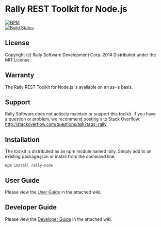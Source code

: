 # Rally REST Toolkit for Node.js
[![NPM](https://nodei.co/npm/rally.png?downloads=true&stars=true)](https://nodei.co/npm/rally/)  
[![Build Status](https://travis-ci.org/RallyTools/rally-node.png?branch=master)](https://travis-ci.org/RallyTools/rally-node)

## License

Copyright (c) Rally Software Development Corp. 2014 Distributed under the MIT License.

## Warranty

The Rally REST Toolkit for Node.js is available on an as-is basis.

## Support

Rally Software does not actively maintain or support this toolkit. If you have a question or problem, we recommend posting it to Stack Overflow: http://stackoverflow.com/questions/ask?tags=rally

## Installation

The toolkit is distributed as an npm module named rally.  Simply add to an existing package.json or install from the command line.
```
npm install rally-node
```

## User Guide
Please view the [User Guide](https://github.com/RallyTools/rally-node/wiki/User-Guide) in the attached wiki.

## Developer Guide
Please view the [Developer Guide](https://github.com/RallyTools/rally-node/wiki/Developer-Guide) in the attached wiki.
